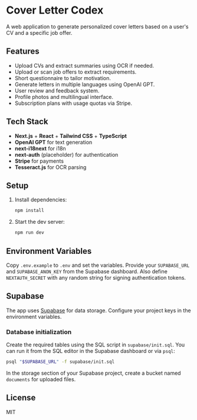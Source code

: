 # Cover Letter Codex

A web application to generate personalized cover letters based on a user's CV and a specific job offer.

## Features
- Upload CVs and extract summaries using OCR if needed.
- Upload or scan job offers to extract requirements.
- Short questionnaire to tailor motivation.
- Generate letters in multiple languages using OpenAI GPT.
- User review and feedback system.
- Profile photos and multilingual interface.
- Subscription plans with usage quotas via Stripe.

## Tech Stack
- **Next.js** + **React** + **Tailwind CSS** + **TypeScript**
- **OpenAI GPT** for text generation
- **next-i18next** for i18n
- **next-auth** (placeholder) for authentication
- **Stripe** for payments
- **Tesseract.js** for OCR parsing

## Setup
1. Install dependencies:
   ```bash
   npm install
   ```
2. Start the dev server:
   ```bash
   npm run dev
   ```

## Environment Variables

Copy `.env.example` to `.env` and set the variables. Provide your `SUPABASE_URL` and `SUPABASE_ANON_KEY` from the Supabase dashboard. Also define `NEXTAUTH_SECRET` with any random string for signing authentication tokens.

## Supabase
The app uses [Supabase](https://supabase.com/) for data storage. Configure your project keys in the environment variables.

### Database initialization
Create the required tables using the SQL script in `supabase/init.sql`. You can run it from the SQL editor in the Supabase dashboard or via `psql`:

```bash
psql "$SUPABASE_URL" -f supabase/init.sql
```

In the storage section of your Supabase project, create a bucket named `documents` for uploaded files.

## License
MIT
